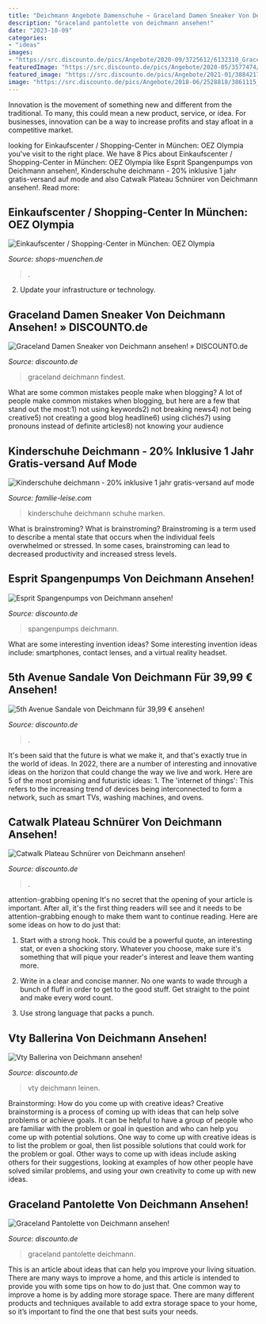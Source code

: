 ```yaml
---
title: "Deichmann Angebote Damenschuhe ~ Graceland Damen Sneaker Von Deichmann Ansehen! » Discounto.de"
description: "Graceland pantolette von deichmann ansehen!"
date: "2023-10-09"
categories:
- "ideas"
images:
- "https://src.discounto.de/pics/Angebote/2020-09/3725612/6132310_Graceland-Pantolette_original.jpg"
featuredImage: "https://src.discounto.de/pics/Angebote/2020-05/3577474/5841073_5th-Avenue-Sandale_original.jpg"
featured_image: "https://src.discounto.de/pics/Angebote/2021-01/3884217/6485894_Esprit-Spangenpumps_xxl.jpg"
image: "https://src.discounto.de/pics/Angebote/2018-06/2528818/3861115_Graceland-Damen-Sneaker_original.jpg"
---
```



Innovation is the movement of something new and different from the traditional. To many, this could mean a new product, service, or idea. For businesses, innovation can be a way to increase profits and stay afloat in a competitive market.

	

		
looking for Einkaufscenter / Shopping-Center in München: OEZ Olympia you've visit to the right place. We have 8 Pics about Einkaufscenter / Shopping-Center in München: OEZ Olympia like Esprit Spangenpumps von Deichmann ansehen!, Kinderschuhe deichmann - 20% inklusive 1 jahr gratis-versand auf mode and also Catwalk Plateau Schnürer von Deichmann ansehen!. Read more:
		
    
## Einkaufscenter / Shopping-Center In München: OEZ Olympia

<img loading=lazy src="http://www.shops-muenchen.de/media_fotos/einkaufszentrum/oez/geschaefte_ms/deichmann/deichmann.jpg" onerror="this.onerror=null;this.src='https://tse3.mm.bing.net/th?id=OIP.ufAj6ZYjyDpeSSJ_4bI4hQHaE7&amp;pid=15.1';" alt="Einkaufscenter / Shopping-Center in München: OEZ Olympia">

_Source: shops-muenchen.de_

>. 

	

2. Update your infrastructure or technology.

    
## Graceland Damen Sneaker Von Deichmann Ansehen! » DISCOUNTO.de

<img loading=lazy src="https://src.discounto.de/pics/Angebote/2018-06/2528818/3861115_Graceland-Damen-Sneaker_original.jpg" onerror="this.onerror=null;this.src='https://tse1.mm.bing.net/th?id=OIP.L5AA-RdAA6P2iizEHHIgMAHaD9&amp;pid=15.1';" alt="Graceland Damen Sneaker von Deichmann ansehen! » DISCOUNTO.de">

_Source: discounto.de_

>graceland deichmann findest. 

	

What are some common mistakes people make when blogging?
A lot of people make common mistakes when blogging, but here are a few that stand out the most:1) not using keywords2) not breaking news4) not being creative5) not creating a good blog headline6) using clichés7) using pronouns instead of definite articles8) not knowing your audience

    
## Kinderschuhe Deichmann - 20% Inklusive 1 Jahr Gratis-versand Auf Mode

<img loading=lazy src="https://familie-leise.com/wkmltu/UkT1G7XU_O26x0v79a6_LQAAAA.jpg" onerror="this.onerror=null;this.src='https://tse3.mm.bing.net/th?id=OIP.nxQwW85GsCvzbgfxP-5znAAAAA&amp;pid=15.1';" alt="Kinderschuhe deichmann - 20% inklusive 1 jahr gratis-versand auf mode">

_Source: familie-leise.com_

>kinderschuhe deichmann schuhe marken. 

	

What is brainstroming?
What is brainstroming? Brainstroming is a term used to describe a mental state that occurs when the individual feels overwhelmed or stressed. In some cases, brainstroming can lead to decreased productivity and increased stress levels.

    
## Esprit Spangenpumps Von Deichmann Ansehen!

<img loading=lazy src="https://src.discounto.de/pics/Angebote/2021-01/3884217/6485894_Esprit-Spangenpumps_xxl.jpg" onerror="this.onerror=null;this.src='https://tse3.mm.bing.net/th?id=OIP.Riz5H7N9Pu8UBfCyQCIn7QHaJ4&amp;pid=15.1';" alt="Esprit Spangenpumps von Deichmann ansehen!">

_Source: discounto.de_

>spangenpumps deichmann. 

	

What are some interesting invention ideas?
Some interesting invention ideas include: smartphones, contact lenses, and a virtual reality headset.

    
## 5th Avenue Sandale Von Deichmann Für 39,99 € Ansehen!

<img loading=lazy src="https://src.discounto.de/pics/Angebote/2020-05/3577474/5841073_5th-Avenue-Sandale_original.jpg" onerror="this.onerror=null;this.src='https://tse1.mm.bing.net/th?id=OIP.xG5THqo6qNJ26b191PgutwHaJ4&amp;pid=15.1';" alt="5th Avenue Sandale von Deichmann für 39,99 € ansehen!">

_Source: discounto.de_

>. 

	

It's been said that the future is what we make it, and that's exactly true in the world of ideas. In 2022, there are a number of interesting and innovative ideas on the horizon that could change the way we live and work. Here are 5 of the most promising and futuristic ideas: 1. The 'internet of things': This refers to the increasing trend of devices being interconnected to form a network, such as smart TVs, washing machines, and ovens.

    
## Catwalk Plateau Schnürer Von Deichmann Ansehen!

<img loading=lazy src="https://src.discounto.de/pics/Angebote/2019-06/4919277_Catwalk-Plateau-Schnuerer_xxl.jpg" onerror="this.onerror=null;this.src='https://tse1.mm.bing.net/th?id=OIP.JgmLDLgdoJNVOrfxGQrmOgHaHa&amp;pid=15.1';" alt="Catwalk Plateau Schnürer von Deichmann ansehen!">

_Source: discounto.de_

>. 

	

attention-grabbing opening
It's no secret that the opening of your article is important. After all, it's the first thing readers will see and it needs to be attention-grabbing enough to make them want to continue reading. Here are some ideas on how to do just that:
1. Start with a strong hook. This could be a powerful quote, an interesting stat, or even a shocking story. Whatever you choose, make sure it's something that will pique your reader's interest and leave them wanting more.

2. Write in a clear and concise manner. No one wants to wade through a bunch of fluff in order to get to the good stuff. Get straight to the point and make every word count.

3. Use strong language that packs a punch.

    
## Vty Ballerina Von Deichmann Ansehen!

<img loading=lazy src="https://src.discounto.de/pics/Angebote/2020-09/3705840/6095208_Vty-Ballerina_original.jpg" onerror="this.onerror=null;this.src='https://tse2.mm.bing.net/th?id=OIP.zchmEhUuW5VF0EFYnoIqTQHaJ4&amp;pid=15.1';" alt="Vty Ballerina von Deichmann ansehen!">

_Source: discounto.de_

>vty deichmann leinen. 

	

Brainstorming: How do you come up with creative ideas?
Creative brainstorming is a process of coming up with ideas that can help solve problems or achieve goals. It can be helpful to have a group of people who are familiar with the problem or goal in question and who can help you come up with potential solutions. One way to come up with creative ideas is to list the problem or goal, then list possible solutions that could work for the problem or goal. Other ways to come up with ideas include asking others for their suggestions, looking at examples of how other people have solved similar problems, and using your own creativity to come up with new ideas.

    
## Graceland Pantolette Von Deichmann Ansehen!

<img loading=lazy src="https://src.discounto.de/pics/Angebote/2020-09/3725612/6132310_Graceland-Pantolette_original.jpg" onerror="this.onerror=null;this.src='https://tse4.mm.bing.net/th?id=OIP.89Zz4OglGsu6BvRpQ-X6ugHaJ4&amp;pid=15.1';" alt="Graceland Pantolette von Deichmann ansehen!">

_Source: discounto.de_

>graceland pantolette deichmann. 

	

This is an article about ideas that can help you improve your living situation. There are many ways to improve a home, and this article is intended to provide you with some tips on how to do just that. One common way to improve a home is by adding more storage space. There are many different products and techniques available to add extra storage space to your home, so it’s important to find the one that best suits your needs.

